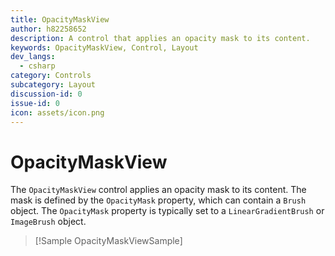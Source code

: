 ```yaml
---
title: OpacityMaskView
author: h82258652
description: A control that applies an opacity mask to its content.
keywords: OpacityMaskView, Control, Layout
dev_langs:
  - csharp
category: Controls
subcategory: Layout
discussion-id: 0
issue-id: 0
icon: assets/icon.png
---
```

# OpacityMaskView

The `OpacityMaskView` control applies an opacity mask to its content. The mask is defined by the `OpacityMask` property, which can contain a `Brush` object. The `OpacityMask` property is typically set to a `LinearGradientBrush` or `ImageBrush` object.

> [!Sample OpacityMaskViewSample]
